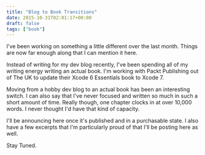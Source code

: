 ```yaml
---
title: "Blog to Book Transitions"
date: 2015-10-31T02:01:17+00:00
draft: false
tags: ["book"]
---
```


I've been working on something a little different over the last month. Things are now far enough along that I can mention it here. 

Instead of writing for my dev blog recently, I've been spending all of my writing energy writing an actual book. I'm working with Packt Publishing out of The UK to update their Xcode 6 Essentials book to Xcode 7.

Moving from a hobby dev blog to an actual book has been an interesting switch. I can also say that I've never focused and written so much in such a short amount of time. Really though, one chapter clocks in at over 10,000 words. I never thought I'd have that kind of capacity.

I'll be announcing here once it's published and in a purchasable state. I also have a few excerpts that I'm particularly proud of that I'll be posting here as well. 

Stay Tuned.